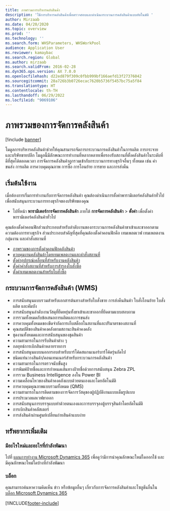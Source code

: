 ```yaml
---
title: ภาพรวมการบริหารคลังสินค้า
description: 'ใช้การบริหารคลังสินค้าเพื่อตรวจสอบและดำเนินกระบวนการคลังสินค้าแบบอัตโนมัติ '
author: Mirzaab
ms.date: 04/20/2020
ms.topic: overview
ms.prod: ''
ms.technology: ''
ms.search.form: WHSParameters, WHSWorkPool
audience: Application User
ms.reviewer: kamaybac
ms.search.region: Global
ms.author: mirzaab
ms.search.validFrom: 2016-02-28
ms.dyn365.ops.version: AX 7.0.0
ms.openlocfilehash: d22ed879f309c0fbb999bf166aefd13f27376042
ms.sourcegitcommit: 28a726b3b0726ecac7620b5736f5457bc75a5f84
ms.translationtype: HT
ms.contentlocale: th-TH
ms.lasthandoff: 06/29/2022
ms.locfileid: "9069106"
---
```

# <a name="warehouse-management-overview"></a>ภาพรวมของการจัดการคลังสินค้า

[!include [banner](../includes/banner.md)]

โมดูลการบริหารคลังสินค้าช่วยให้คุณสามารถจัดการกระบวนการคลังสินค้าในการผลิต การกระจาย และบริษัทขายปลีก โมดูลนี้มีลักษณะการทำงานที่หลากหลายเพื่อรองรับสถานที่ตั้งคลังสินค้าในระดับที่ดีที่สุดได้ตลอดเวลา การจัดการคลังสินค้าถูกรวมเข้ากับกระบวนการทางธุรกิจอื่นๆ ทั้งหมด เช่น ค่าขนส่ง การผลิต การควบคุมคุณภาพ การซื้อ การโอนย้าย การขาย และการส่งคืน

## <a name="get-started"></a>เริ่มต้นใช้งาน
เมื่อต้องการเริ่มการทำงานกับการจัดการคลังสินค้า คุณต้องดำเนินการตั้งค่าพารามิเตอร์คลังสินค้าทั่วไปเพื่อสนับสนุนกระบวนการทางธุรกิจของบริษัทของคุณ

- ไปที่หน้า **พารามิเตอร์การจัดการคลังสินค้า** ภายใต้ **การจัดการคลังสินค้า** > **ตั้งค่า** เพื่อตั้งค่าพารามิเตอร์คลังสินค้าทั่วไป

คุณต้องตั้งค่าคอนฟิกส่วนประกอบสำหรับลำดับงานของกระบวนการคลังสินค้าขาเข้าและขาออกตามความต้องการทางธุรกิจ ส่วนประกอบสำคัญที่สุดที่คุณต้องตั้งค่าคอนฟิกคือ เทมเพลตเวฟ เทมเพลตงาน กลุ่มงาน และคำสั่งสถานที่

- [ภาพรวมของการตั้งค่าคอนฟิกคลังสินค้า](warehouse-configuration.md)
- [ควบคุมงานคลังสินค้าโดยเทมเพลตงานและคำสั่งสถานที่](control-warehouse-location-directives.md)
- [ตั้งค่าอุปกรณ์เคลื่อนที่สำหรับงานคลังสินค้า](configure-mobile-devices-warehouse.md)
- [ตั้งค่าคำสั่งสถานที่สำหรับการสำรองใบสั่งซื้อ](../transportation/tasks/set-up-location-directive-purchase-order-put-away.md)
- [ตั้งค่าเทมเพลตงานสำหรับใบสั่งซื้อ](./tasks/set-up-work-template-purchase-orders.md)

## <a name="warehouse-management-processes-wms"></a>กระบวนการจัดการคลังสินค้า (WMS)
- การสนับสนุนแบบรวมสำหรับเอกสารต้นทางสำหรับใบสั่งขาย การส่งคืนสินค้า ใบสั่งโอนย้าย ใบสั่งผลิต และคัมบัง  
- การสนับสนุนลำดับงานวัสดุที่ยืดหยุ่นทั้งขาเข้าและขาออกที่ยึดตามแบบสอบถาม
- การรวมทั้งหมดกับข้อเสนอการผลิตและการขนส่ง
- การควบคุมทั้งหมดของขีดจำกัดการเก็บสต็อกในสถานที่และปริมาตรของสถานที่
- คุณสมบัติของสินค้าคงคลังตามสถานะสินค้าคงคลัง
- ชุดงานทั้งหมดและการสนับสนุนของชุดสินค้า
- ความสามารถในการรับสินค้าต่าง ๆ
- กลยุทธ์การเบิกสินค้าหลายรายการ
- การสนับสนุนแบบนอกกรอบสำหรับบาร์โค้ดสแกนเนอร์บาร์โค้ดรุ่นถัดไป
- ชนิดแท่นวางสินค้า/คอนเทนเนอร์สำหรับกระบวนการคลังสินค้า
- ความสามารถในการตรวจนับขั้นสูง
- การพิมพ์ป้ายชื่อและการกำหนดเส้นทางป้ายชื่อด้วยการสนับสนุน Zebra ZPL
- การรวม Business Intelligence ลงใน Power BI
- ความเคลื่อนไหวของสินค้าคงคลังแบบด้วยตนเองและโดยอัตโนมัติ
- การควบคุมคุณภาพแบบรวมทั้งหมด (QMS)
- ความสามารถในการติดตามของการจัดการวัสดุของผู้ปฏิบัติงานแบบเต็มรูปแบบ
- การประมวลผลเวฟขาออก
- การสนับสนุนการบรรจุแบบทำด้วยตนเองและการบรรจุลงตู้บรรจุสินค้าโดยอัตโนมัติ
- การเบิกสินค้าคลัสเตอร์
- การส่งสินค้าผ่านศูนย์เปลี่ยนถ่ายสินค้าแบบง่าย

## <a name="additional-resources"></a>ทรัพยากรเพิ่มเติม
### <a name="whats-new-and-in-development"></a>มีอะไรใหม่และอะไรที่กำลังพัฒนา
ไปที่ [แผนการทำงาน Microsoft Dynamics 365](https://roadmap.dynamics.com/) เพื่อดูว่ามีการนำคุณลักษณะใหม่ใดออกใช้ และมีคุณลักษณะใหม่ใดบ้างที่กำลังพัฒนา

### <a name="blogs"></a>บล็อก
คุณสามารถค้นหาความคิดเห็น ข่าว หรือข้อมูลอื่นๆ เกี่ยวกับการจัดการคลังสินค้าและโซลูชันอื่นใน [บล็อก Microsoft Dynamics 365](https://community.dynamics.com/b/msftdynamicsblog)


 



[!INCLUDE[footer-include](../../includes/footer-banner.md)]